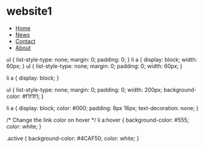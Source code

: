 # website1
<ul>
  <li><a href="default.asp">Home</a></li>
  <li><a href="news.asp">News</a></li>
  <li><a href="contact.asp">Contact</a></li>
  <li><a href="about.asp">About</a></li>
</ul>
ul {
    list-style-type: none;
    margin: 0;
    padding: 0;
}
li a {
    display: block;
    width: 60px;
}
ul {
    list-style-type: none;
    margin: 0;
    padding: 0;
    width: 60px;
} 

li a {
    display: block;
}


ul {
    list-style-type: none;
    margin: 0;
    padding: 0;
    width: 200px;
    background-color: #f1f1f1;
}

li a {
    display: block;
    color: #000;
    padding: 8px 16px;
    text-decoration: none;
}

/* Change the link color on hover */
li a:hover {
    background-color: #555;
    color: white;
}


.active {
    background-color: #4CAF50;
    color: white;
}
